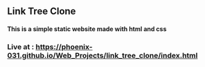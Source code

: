 ## Link Tree Clone
#### This is a simple static website made with html and css
### Live at : https://phoenix-031.github.io/Web_Projects/link_tree_clone/index.html
